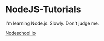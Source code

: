 NodeJS-Tutorials
================

I'm learning Node.js. Slowly. Don't judge me.

[Nodeschool.io](Nodeschool.io)

